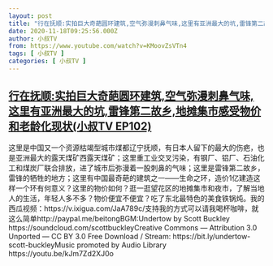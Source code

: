 ```yaml
---
layout: post
title: "行在抚顺:实拍巨大奇葩圆环建筑,空气弥漫刺鼻气味,这里有亚洲最大的坑,雷锋第二故乡,地摊集市感受物价和老龄化现状(小叔TV EP102)"
date: 2020-11-18T09:25:56.000Z
author: 小叔TV
from: https://www.youtube.com/watch?v=KMoovZsVTn4
tags: [ 小叔TV ]
categories: [ 小叔TV ]
---
```

<!--1605691556000-->
[行在抚顺:实拍巨大奇葩圆环建筑,空气弥漫刺鼻气味,这里有亚洲最大的坑,雷锋第二故乡,地摊集市感受物价和老龄化现状(小叔TV EP102)](https://www.youtube.com/watch?v=KMoovZsVTn4)
------

<div>
这里是中国又一个资源枯竭型城市煤都辽宁抚顺，有日本人留下的最大的伤疤，也是亚洲最大的露天煤矿西露天煤矿；这里重工业交叉污染，有钢厂、铝厂、石油化工和煤炭厂联合排放，进了城市后弥漫着一股刺鼻的气味；这里是雷锋第二故乡，雷锋的牺牲的地方；这里有中国最奇葩的建筑之一——生命之环，造价1亿建造这样一个环有何意义？这里的物价如何？逛一逛望花区的地摊集市和夜市，了解当地人的生活，年轻人多不多？物价便宜不便宜？吃了东北最特色的美食铁锅炖。我的西瓜视频：https://v.ixigua.com/JaA789c/支持我的方式可以请我喝杯咖啡，就这么简单http://paypal.me/beitongBGM:Undertow by Scott Buckley https://soundcloud.com/scottbuckleyCreative Commons — Attribution 3.0 Unported  — CC BY 3.0 Free Download / Stream: https://bit.ly/undertow-scott-buckleyMusic promoted by Audio Library https://youtu.be/kJm7Zd2XJ0o
</div>
